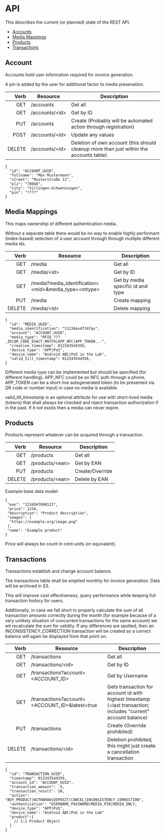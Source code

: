 # API

This describes the current (or planned) state of the REST API.

* [Accounts](#account)
* [Media Mappings](#media-mappings)
* [Products](#products)
* [Transactions](#transactions)

## Account 

Accounts hold user information required for invoice generation.

A pin is added by the user for additional factor to media presenation.

|Verb|Resource|Description|
|-:|-|-|
|GET   | /accounts | Get all |
|GET   | /accounts/&lt;id&gt; | Get by ID |
|PUT   | /accounts | Create (Probably will be automated action through registration) |
|POST  | /accounts/&lt;id&gt; | Update any values |
|DELETE| /accounts/&lt;id&gt; | Deletion of own account (this should cleanup more than just within the accounts table) |

```
{
  "id": "ACCOUNT_UUID",
  "fullname": "Max Mustermann",
  "street": "Musterstraße 12",
  "plz": "78048",
  "city": "Villingen-Schwenningen",
  "pin": "????"
}
```

## Media Mappings 

This maps ownership of different authentication media.

Without a separate table there would be no way to enable highly performant (index-based) selection
of a user account through through multiple different media ids.

|Verb|Resource|Description|
|-:|-|-|
|GET   | /media | Get all |
|GET   | /media/&lt;id&gt; | Get by ID |
|GET   | /media?media_identification=&lt;mid&gt;&media_type=&lt;mtype&gt; | Get by media specific id and type |
|PUT   | /media | Create mapping |
|DELETE| /media/&lt;id&gt; | Delete mapping |

```
{
  "id": "MEDIA_UUID",
  "media_identification": "11234asdf34fqv",
  "account": "ACCOUNT_UUID",
  "media_type": "RFID_???_ID|QR_CODE_EXACT_MATCH|APP_NFC|APP_TOKEN...",
  "creation_timestamp": 012343544356,
  "device_type": "APP|PoS",
  "device_name": "Android ABC|PoS in the Lab",
  "valid_till_timestamp": 012343544356,
}
```

Different media type can be implemented but should be specified (for different handling).
APP_NFC could be an NFC auth through a phone, APP_TOKEN can be a short-live autogenerated token (to be presented via QR code or number input) in case no media is available.

valid_till_timestamp is an optional attribute for use with short-lived media (tokens) that shall always be checked and reject transaction authorization if in the past.
If it not exists then a media can never expire.


## Products 

Products represent whatever can be acquired through a transaction.

|Verb|Resource|Description|
|-:|-|-|
|GET   | /products | Get all |
|GET   | /products/&lt;ean&gt; | Get by EAN |
|PUT   | /products | Create/Override |
|DELETE| /products/&lt;ean&gt; | Delete by EAN |

Example base data model:

```
{
 "ean": "1234567890123",
 "price": 1234,
 "description": "Product description",
 "images": [
  "https://example.org/image.png"
 ],
 "name": "Example product"
}
```

Price will always be count in cent-units (or equivalent).

## Transactions 

Transactions establish and change account balance.

The transactions table shall be emptied monthly for invoice generation.
Data will be archived in S3.

This will improve cost effectiveness, query performance while keeping full transaction history for users.

Additionally, in case we fall short to properly calculate the sum of all transaction amounts correctly during the month (for example because of a very unlikely situation of concurrent transactions for the same account) we wil recalculate the sum for validity.
If any differences are spotted, then an INCONSISTENCY_CORRECTION transaction will be created so a correct balance will again be displayed from that point on.

|Verb|Resource|Description|
|-:|-|-|
|GET   | /transactions | Get all |
|GET   | /transactions/&lt;id&gt; | Get by ID |
|GET   | /transactions?account=&lt;ACCOUNT_ID&gt; | Get by Username |
|GET   | /transactions?account=&lt;ACCOUNT_ID&gt;&latest=true | Gets transaction for account id with highest timestamp (=last transaction; includes "current" account balance) |
|PUT   | /transactions | Create (Override prohibited) |
|DELETE| /transactions/&lt;id&gt; | Deletion prohibited, this might just create a cancellation transaction |


```
{
  "id": "TRANSACTION_UUID",
  "timestamp": 012343544356,
  "account_id": "ACCOUNT_UUID",
  "transaction_amount": -5,
  "transaction_result": 10,
  "action": "BUY_PRODUCT|WITHDRAW|DEPOSIT|CANCEL|INCONSISTENCY_CORRECTION",
  "authentication": "USERNAME_PASSWORD|MEDIA_PIN|MEDIA_ONLY,
  "device_type": "APP|PoS",
  "device_name": "Android ABC|PoS in the Lab"
  "product":{
    // 1:1 Product Object
  }
}
```